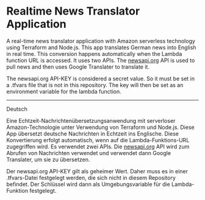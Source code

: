 # Realtime News Translator Application
A real-time news translator application with Amazon serverless technology using Terraform and Node.js. This app translates German news into English in real time. This conversion happens automatically when the Lambda function URL is accessed.
It uses two APIs. The [newsapi.org](https://newsapi.org/) API is used to pull news and then uses Google Translater to translate it.

The newsapi.org API-KEY is considered a secret value. So it must be set in a .tfvars file that is not in this repository. The key will then be set as an environment variable for the lambda function.

---
Deutsch

Eine Echtzeit-Nachrichtenübersetzungsanwendung mit serverloser Amazon-Technologie unter Verwendung von Terraform und Node.js. Diese App übersetzt deutsche Nachrichten in Echtzeit ins Englische. Diese Konvertierung erfolgt automatisch, wenn auf die Lambda-Funktions-URL zugegriffen wird. Es verwendet zwei APIs. Die [newsapi.org](https://newsapi.org/) API wird zum Abrufen von Nachrichten verwendet und verwendet dann Google Translater, um sie zu übersetzen.

Der newsapi.org API-KEY gilt als geheimer Wert. Daher muss es in einer .tfvars-Datei festgelegt werden, die sich nicht in diesem Repository befindet. Der Schlüssel wird dann als Umgebungsvariable für die Lambda-Funktion festgelegt.